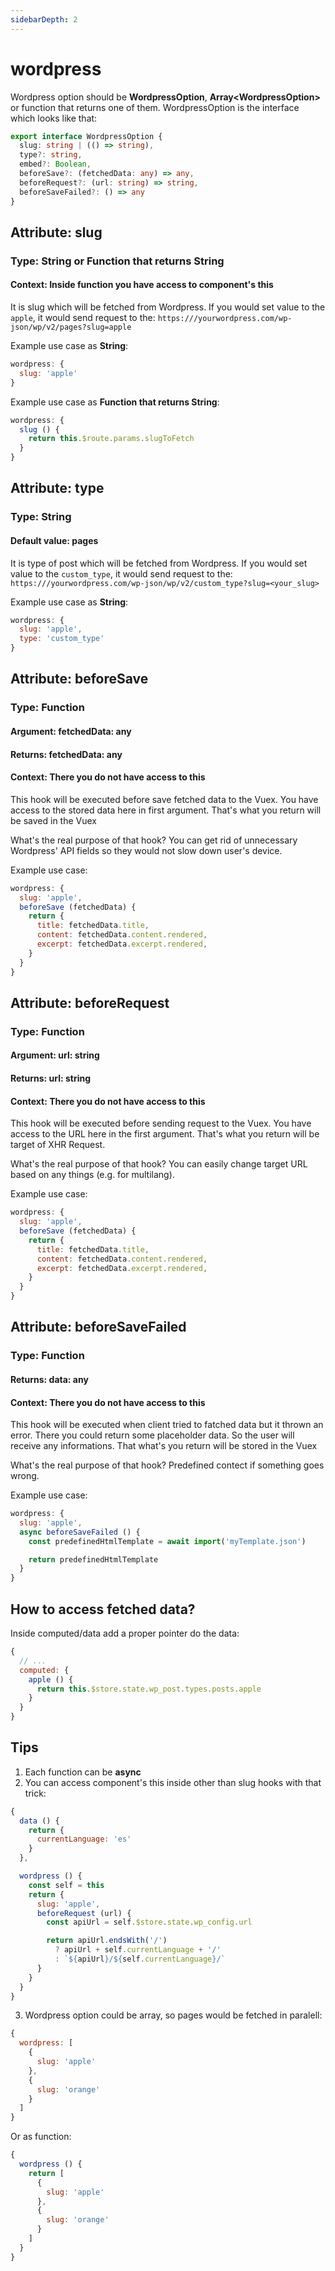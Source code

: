 ```yaml
---
sidebarDepth: 2
---
```


# wordpress

Wordpress option should be **WordpressOption**, **Array\<WordpressOption\>** or function that returns one of them. WordpressOption is the interface which looks like that:
```ts
export interface WordpressOption {
  slug: string | (() => string),
  type?: string,
  embed?: Boolean,
  beforeSave?: (fetchedData: any) => any,
  beforeRequest?: (url: string) => string,
  beforeSaveFailed?: () => any
}
```

## Attribute: slug

### Type: String or Function that returns String
#### Context: Inside function you have access to component's **this**

It is slug which will be fetched from Wordpress. If you would set value to the `apple`, it would send request to the:
`https:///yourwordpress.com/wp-json/wp/v2/pages?slug=apple`

Example use case as **String**:
```js
wordpress: {
  slug: 'apple'
}
```

Example use case as **Function that returns String**:
```js
wordpress: {
  slug () {
    return this.$route.params.slugToFetch
  }
}

```
## Attribute: type

### Type: String
#### Default value: pages

It is type of post which will be fetched from Wordpress. If you would set value to the `custom_type`, it would send request to the:
`https:///yourwordpress.com/wp-json/wp/v2/custom_type?slug=<your_slug>`

Example use case as **String**:
```js
wordpress: {
  slug: 'apple',
  type: 'custom_type'
}
```
## Attribute: beforeSave

### Type: Function
#### Argument: fetchedData: any
#### Returns: fetchedData: any
#### Context: There you do not have access to this

This hook will be executed before save fetched data to the Vuex. You have access to the stored data here in first argument. That's what you return will be saved in the Vuex

What's the real purpose of that hook?
You can get rid of unnecessary Wordpress' API fields so they would not slow down user's device.

Example use case:
```js
wordpress: {
  slug: 'apple',
  beforeSave (fetchedData) {
    return {
      title: fetchedData.title,
      content: fetchedData.content.rendered,
      excerpt: fetchedData.excerpt.rendered,
    }
  } 
}
```
## Attribute: beforeRequest

### Type: Function
#### Argument: url: string
#### Returns: url: string
#### Context: There you do not have access to this

This hook will be executed before sending request to the Vuex. You have access to the URL here in the first argument. That's what you return will be target of XHR Request.

What's the real purpose of that hook?
You can easily change target URL based on any things (e.g. for multilang).

Example use case:
```js
wordpress: {
  slug: 'apple',
  beforeSave (fetchedData) {
    return {
      title: fetchedData.title,
      content: fetchedData.content.rendered,
      excerpt: fetchedData.excerpt.rendered,
    }
  } 
}
```
## Attribute: beforeSaveFailed

### Type: Function
#### Returns: data: any
#### Context: There you do not have access to this

This hook will be executed when client tried to fatched data but it thrown an error. There you could return some placeholder data. So the user will receive any informations. That what's you return will be stored in the Vuex

What's the real purpose of that hook?
Predefined contect if something goes wrong.

Example use case:
```js
wordpress: {
  slug: 'apple',
  async beforeSaveFailed () {
    const predefinedHtmlTemplate = await import('myTemplate.json')

    return predefinedHtmlTemplate
  } 
}
```

## How to access fetched data?

Inside computed/data add a proper pointer do the data:

```js
{
  // ...
  computed: {
    apple () {
      return this.$store.state.wp_post.types.posts.apple
    }
  }
}
```

## Tips
1. Each function can be **async**
2. You can access component's this inside other than slug hooks with that trick:
```js
{
  data () {
    return {
      currentLanguage: 'es'
    }
  },

  wordpress () {
    const self = this
    return {
      slug: 'apple',
      beforeRequest (url) {
        const apiUrl = self.$store.state.wp_config.url

        return apiUrl.endsWith('/')
          ? apiUrl + self.currentLanguage + '/'
          : `${apiUrl}/${self.currentLanguage}/`
      }
    }
  }
}
```
3. Wordpress option could be array, so pages would be fetched in paralell:
```js
{
  wordpress: [
    {
      slug: 'apple'
    },
    {
      slug: 'orange'
    }
  ]
}
```
Or as function:
```js
{
  wordpress () {
    return [
      {
        slug: 'apple'
      },
      {
        slug: 'orange'
      }
    ]
  }
}
```